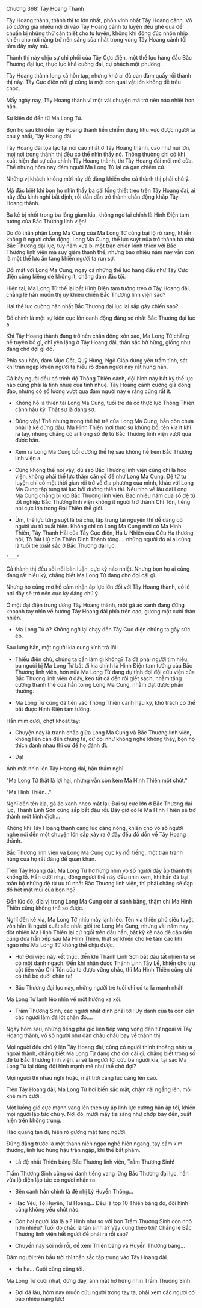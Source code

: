 




Chương 368: Tây Hoang Thành


Tây Hoang thành, thành thị to lớn nhất, phồn vinh nhất Tây Hoang cảnh. Vô số cường giả nhiều nơi đi vào Tây Hoang cảnh tu luyện đều ghé qua để chuẩn bị những thứ cần thiết cho tu luyện, không khí đông đúc nhộn nhịp khiến cho nơi nàng trở nên sáng sủa nhất trong vùng Tây Hoang cảnh tối tăm đầy mây mù.

Thành thị này chịu sự chi phối của Tây Cực điện, một thế lực hàng đầu Bắc Thương đại lục, thực lực khá cường đại, cự phách một phương.

Tây Hoang thành long xà hỗn tạp, nhưng khó ai đủ can đảm quấy rối thành thị này. Tây Cực điện nói gì cũng là một con quái vật lớn không dễ trêu chọc.

Mấy ngày nay, Tây Hoang thành vì một vài chuyện mà trở nên náo nhiệt hơn hẳn.

Sự kiện đó đến từ Ma Long Tử.

Bọn họ sau khi đến Tây Hoang thành liền chiếm dụng khu vực được người ta chú ý nhất, Tây Hoang đài.

Tây Hoang đài tọa lạc tại nơi cao nhất ở Tây Hoang thành, cao như núi lớn, mọi nơi trong thành thị đều có thể nhìn thấy nó. Thông thường chỉ có khi xuất hiện đại sự của chính Tây Hoang thành, thì Tây Hoang đài mới mở cửa. Thế nhưng hôm nay đám người Ma Long Tử lại cả gan chiếm cứ.

Những vị khách không mời này dễ dàng khiến cho cả thành thị phải chú ý.

Mà đặc biệt khi bọn họ nhìn thấy ba cái lồng thiết treo trên Tây Hoang đài, ai nấy đều kinh nghi bất định, rồi dần dần trở thành chấn động khắp Tây Hoang thành.

Ba kẻ bị nhốt trong ba lồng giam kia, không ngờ lại chính là Hình Điện tam tướng của Bắc Thương linh viện!

Do đó thân phận Long Ma Cung của Ma Long Tử cũng bại lộ rõ ràng, khiến không ít người chấn động. Long Ma Cung, thế lực suýt nữa trở thành bá chủ Bắc Thương đại lục, tuy năm xưa bị một trận chiến kinh thiên với Bắc Thương linh viện mà suy giảm thanh thế, nhưng bao nhiêu năm nay vẫn còn là một thế lực ẩn tàng khiến người ta run sợ.

Đối mặt với Long Ma Cung, ngay cả những thế lực hàng đầu như Tây Cực điện cũng kiêng dè không ít, chẳng dám đắc tội.

Hiện tại, Ma Long Tử thế lại bắt Hình Điện tam tướng treo ở Tây Hoang đài, chẳng lẽ hắn muốn thị uy khiêu chiến Bắc Thương linh viện sao?

Hai thế lực cường hãn nhất Bắc Thương đại lục lại sắp gây chiến sao?

Đó chính là một sự kiện cực lớn oanh động đáng sợ nhất Bắc Thương đại lục a.

Khi Tây Hoang thành đang trở nên chấn động xôn xao, Ma Long Tử chẳng hề tuyên bố gì, chỉ yên lặng ở Tây Hoang đài, thần sắc hờ hững, giống như đang chờ đợi gì đó.

Phía sau hắn, đám Mục Cốt, Quỷ Hùng, Ngô Giáp đứng yên trầm tĩnh, sát khí tràn ngập khiến người ta hiểu rõ đoàn người này rất hung hãn.

Cả bảy người đều có trình độ Thông Thiên cảnh, đội hình này bất kỳ thế lực nào cũng phải là tinh nhuệ của tinh nhuệ. Tây Hoang cảnh cường giả đông đảo, nhưng có số lượng vượt qua đám người này e rằng cũng rất ít.

- Không hổ là thiên tài Long Ma Cung, tuổi trẻ đã có thực lực Thông Thiên cảnh hậu kỳ. Thật sự là đáng sợ.

- Đúng vậy! Thế nhưng trong thế hệ trẻ của Long Ma Cung, hắn còn chưa phải là kẻ đứng đầu. Ma Hình Thiên mới thực sự khủng bố, tên kia ít khi ra tay, nhưng chẳng có ai trong số đệ tử Bắc Thương linh viện vượt qua được hắn.

- Xem ra Long Ma Cung bồi dưỡng thế hệ sau không hề kém Bắc Thương linh viện a.

- Cũng không thể nói vậy, dù sao Bắc Thương linh viện cũng chỉ là học viện, không phải thế lực thâm căn cố đế như Long Ma Cung. Đệ tử tu luyện chỉ có một thời gian rồi trở về địa phương của mình, khác với Long Ma Cung tập tung tài lực bồi dưỡng thiên tài. Nếu tính về lâu dài Long Ma Cung chẳng bì kịp Bắc Thương linh viện. Bao nhiêu năm qua số đệ tử tốt nghiệp Bắc Thương linh viện không ít người trở thành Chí Tôn, tiếng nói cực lớn trong Đại Thiên thế giới.

- Ừm, thế lực từng suýt là bá chủ, tập trung tài nguyên thì dễ dàng có người ưu tú xuất hiện. Không chỉ có Long Ma Cung mới có Ma Hình Thiên, Tây Thanh Hải của Tây Cực điện, Hạ U Nhiên của Cửu Hạ thương hội, Tô Bất Hủ của Thiên Đỉnh Thánh tông.... những người đó ai ai cũng là tuổi trẻ xuất sắc ở Bắc Thương đại lục.

"......"

Cả thành thị đều sôi nổi bàn luận, cực kỳ náo nhiệt. Nhưng bọn họ ai cũng đang rất hiếu kỳ, chẳng biết Ma Long Tử đang chờ đợi cái gì.

Nhưng họ cũng mơ hồ cảm nhận áp lực lớn đối với Tây Hoang thành, có lẽ nơi đây sẽ trở nên cực kỳ đáng chú ý.

Ở một đại điện trung ương Tây Hoang thành, một gã áo xanh đang đứng khoanh tay nhìn về hướng Tây Hoang đài phía trên cao, gương mặt cười thản nhiên.

- Ma Long Tử à? Không ngờ lại chạy đến Tây Cực điện chúng ta gây sức ép.

Sau lưng hắn, một người kia cung kính trả lời:

- Thiếu điện chủ, chúng ta cần làm gì không? Ta đã phái người tìm hiểu, ba người bị Ma Long Tử bắt đi kia chính là Hình Điện tam tướng của Bắc Thương linh viện, hơn nữa Ma Long Tử đang dự tính đợi đội cứu viện của Bắc Thương linh viện ở đây, kéo tất cả đến rồi giết sạch, nhằm tăng cường thanh thế của hắn torng Long Ma Cung, nhằm đạt được phần thưởng.

- Ma Long Tử cũng đã tiến vào Thông Thiên cảnh hậu kỳ, khó trách có thể bắt được Hình Điện tam tướng.

Hắn mỉm cười, chợt khoát tay:

- Chuyện này là tranh chấp giữa Long Ma Cung và Bắc Thương linh viện, không liên can đến chúng ta, cứ coi như không nghe không thấy, bọn họ thích đánh nhau thì cứ để họ đánh đi.

- Dạ!

Ánh mắt nhìn lên Tây Hoang đài, hắn thầm nghĩ

"Ma Long Tử thật là lợi hại, nhưng vẫn còn kém Ma Hình Thiên một chút."

"Ma Hình Thiên..."

Nghĩ đến tên kia, gã áo xanh nheo mắt lại. Đại sự cực lớn ở Bắc Thương đại lục, Thánh Linh Sơn cũng sắp bắt đầu rồi. Bây giờ có lẽ Ma Hình Thiên sẽ trở thành một kình địch...

Không khí Tây Hoang thành càng lúc càng nóng, khiến cho vô số người nghe nói đến một chuyện lớn sắp xảy ra ở đây đều đổ dồn về Tây Hoang thành.

Bắc Thương linh viện và Long Ma Cung cực kỳ nổi tiếng, một trận tranh hùng của họ rất đáng để quan khán.

Trên Tây Hoang đài, Ma Long Tử hờ hững nhìn vô số người đầy ắp thành thị khổng lồ. Hắn cười nhạt, đông người thế này đều nhìn xem, khi hắn đả bại toàn bộ những đệ tử ưu tú nhất Bắc Thương linh viện, thì phải chăng sẽ đạp đổ hết mặt mũi của bọn họ?

Đến lúc đó, địa vị trong Long Ma Cung còn ai sánh bằng, thậm chí Ma Hình Thiên cũng không thể so được.

Nghĩ đến kẻ kia, Ma Long Tử nhíu mày lạnh lẽo. Tên kia thiên phú siêu tuyệt, vốn hắn là người xuất sắc nhất giới trẻ Long Ma Cung, nhưng vài năm nay đột nhiên Ma Hình Thiên lại cứ ngồi trên đầu hắn, bất kỳ kẻ nào đề cập đến cũng đưa hắn xếp sau Ma Hình Thiên, thật sự khiến cho kẻ tâm cao khí ngạo như Ma Long Tử không thể chịu được.

- Hừ! Đợi việc này kết thúc, đến khi Thánh Linh Sơn bắt đầu tất nhiên ta sẽ có một danh ngạch. Đến khi nhận được Thánh Linh Tẩy Lễ, khiến cho trụ cột tiến vào Chí Tôn của ta được vững chắc, thì Ma Hình Thiên cũng chỉ có thể bò dưới chân ta!

- Bắc Thương đại lục này, những người trẻ tuổi chỉ có ta là mạnh nhất!

Ma Long Tử lạnh lẽo nhìn về một hướng xa xôi.

- Trầm Thương Sinh, các ngươi nhất định phải tới! Uy danh của ta còn cần các ngươi làm đá lót chân đó....

Ngày hôm sau, những tiếng phá gió liên tiếp vang vọng đến từ ngoại vi Tây Hoang thành, vô số người như đàn châu chấu bay về thành thị.

Mọi người đều chú ý lên Tây Hoang đài, cũng có người thỉnh thoảng nhìn ra ngoài thành, chẳng biết Ma Long Tử đang chờ đợi cái gì, chẳng biết trong số đệ tử Bắc Thương linh viện, ai sẽ là người tới cứu ba người kia, tại sao Ma Long Tử lại dùng đội hình mạnh mẽ như thế chờ đợi?

Mọi người thi nhau nghi hoặc, mặt trời càng lúc càng lên cao.

Trên Tây Hoang đài, Ma Long Tử hơi biến sắc mặt, chậm rãi ngẩng lên, môi khẽ mỉm cười.

Một luồng gió cực mạnh vang lên theo uy áp linh lực cường hãn ập tới, khiến mọi người lập tức chú ý. Nơi đó, mười mấy tia sáng như chớp bay đến, xuất hiện trên không trung.

Hào quang tan đi, hiện rõ gương mặt từng người.

Đứng đằng trước là một thanh niên ngạo nghễ hiên ngang, tay cầm kim thương, linh lực hùng hậu tràn ngập, khí thế bất phàm.

- Là đệ nhất Thiên bảng Bắc Thương linh viện, Trầm Thương Sinh!

Trầm Thương Sinh cũng có danh tiếng vang lừng Bắc Thương đại lục, hắn vừa lộ diện lập tức có người nhận ra.

- Bên cạnh hẳn chính là đệ nhị Lý Huyền Thông...

- Hạc Yêu, Tô Huyên, Từ Hoang... Đều là top 10 Thiên bảng đó, đội hình cũng không yếu chút nào.

- Còn hai người kia là ai? Hình như so với bọn Trầm Thương Sinh còn nhỏ hơn nhiều? Tuổi đó chắc là tân sinh à? Vậy cũng theo tới? Chẳng lẽ Bắc Thương linh viện hết người để phái ra rồi sao?

- Chuyến này sôi nổi rồi, để xem Thiên bảng và Huyền Thưởng bảng...

Đám người trên bầu trời thì thần sắc tập trung vào Tây Hoang đài.

- Ha ha... Cuối cùng cũng tới.

Ma Long Tử cười nhạt, đứng dậy, ánh mắt hờ hững nhìn Trầm Thương Sinh.

- Đợi đã lâu, hôm nay muốn cứu người trong tay ta, phải xem các ngươi có bao nhiêu năng lực!




